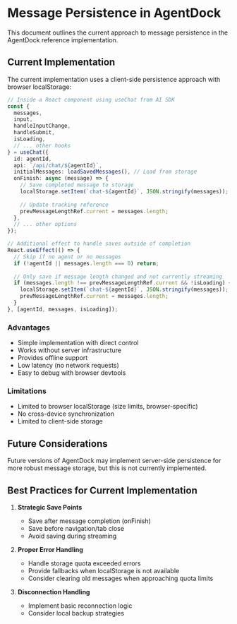 # Message Persistence in AgentDock

This document outlines the current approach to message persistence in the AgentDock reference implementation.

## Current Implementation

The current implementation uses a client-side persistence approach with browser localStorage:

```typescript
// Inside a React component using useChat from AI SDK
const {
  messages,
  input,
  handleInputChange,
  handleSubmit,
  isLoading,
  // ... other hooks
} = useChat({
  id: agentId,
  api: `/api/chat/${agentId}`,
  initialMessages: loadSavedMessages(), // Load from storage
  onFinish: async (message) => {
    // Save completed message to storage
    localStorage.setItem(`chat-${agentId}`, JSON.stringify(messages));
    
    // Update tracking reference
    prevMessageLengthRef.current = messages.length;
  },
  // ... other options
});

// Additional effect to handle saves outside of completion
React.useEffect(() => {
  // Skip if no agent or no messages
  if (!agentId || messages.length === 0) return;
  
  // Only save if message length changed and not currently streaming
  if (messages.length !== prevMessageLengthRef.current && !isLoading) {
    localStorage.setItem(`chat-${agentId}`, JSON.stringify(messages));
    prevMessageLengthRef.current = messages.length;
  }
}, [agentId, messages, isLoading]);
```

### Advantages
- Simple implementation with direct control
- Works without server infrastructure
- Provides offline support
- Low latency (no network requests)
- Easy to debug with browser devtools

### Limitations
- Limited to browser localStorage (size limits, browser-specific)
- No cross-device synchronization
- Limited to client-side storage

## Future Considerations

Future versions of AgentDock may implement server-side persistence for more robust message storage, but this is not currently implemented.

## Best Practices for Current Implementation

1. **Strategic Save Points**
   - Save after message completion (onFinish)
   - Save before navigation/tab close
   - Avoid saving during streaming

2. **Proper Error Handling**
   - Handle storage quota exceeded errors
   - Provide fallbacks when localStorage is not available
   - Consider clearing old messages when approaching quota limits

3. **Disconnection Handling**
   - Implement basic reconnection logic
   - Consider local backup strategies 